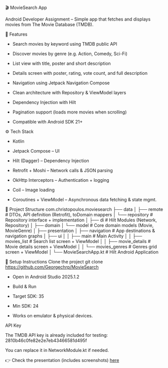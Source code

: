 🎬 MovieSearch App

Android Developer Assignment – Simple app that fetches and displays movies from The Movie Database (TMDB).

📌 Features

- Search movies by keyword using TMDB public API

- Discover movies by genre (e.g. Action, Comedy, Sci-Fi)

- List view with title, poster and short description

- Details screen with poster, rating, vote count, and full description

- Navigation using Jetpack Navigation Compose

- Clean architecture with Repository & ViewModel layers

- Dependency Injection with Hilt

- Pagination support (loads more movies when scrolling)

- Compatible with Android SDK 21+

⚙️ Tech Stack

- Kotlin

- Jetpack Compose – UI

- Hilt (Dagger) – Dependency Injection

- Retrofit + Moshi – Network calls & JSON parsing

- OkHttp Interceptors – Authentication + logging

- Coil – Image loading

- Coroutines + ViewModel – Asynchronous data fetching & state mgmt.

📂 Project Structure
com.christopoulos.moviesearch
 ├── data
 │   ├── remote        # DTOs, API definition (Retrofit), toDomain mappers
 │   └── repository    # Repository interface + implementation
 │
 ├── di                # Hilt Modules (Network, Repository)
 │
 ├── domain
 │   └── model         # Core domain models (Movie, MovieGenre)
 │
 ├── presentation
 │   ├── navigation    # App destinations & navigation graphs
 │   ├── ui
 │   │   ├── main      # Main Activity
 │   │   ├── movies_list      # Search list screen + ViewModel
 │   │   ├── movie_details    # Movie details screen + ViewModel
 │   │   └── movies_genres    # Genres grid screen + ViewModel
 │
 └── MovieSearchApp.kt  # Hilt Android Application

🚀 Setup Instructions
Clone the project
git clone https://github.com/Georgechrp/MovieSearch

- Open in Android Studio 2025.1.2
- Build & Run

- Target SDK: 35

- Min SDK: 24

- Works on emulator & physical devices.

API Key

The TMDB API key is already included for testing:
2810b46c0fe82e2e7eb43466581d495f

You can replace it in NetworkModule.kt if needed.

👉 Check the presentation (includes screenshots)  [here](https://georgioschristopoulos.info/moviesearchPresentation/index.html)


